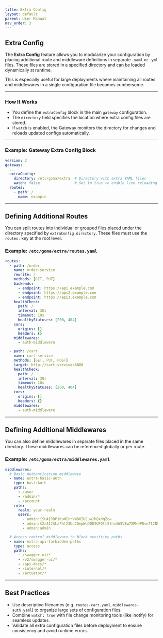 ```yaml
---
title: Extra Config
layout: default
parent: User Manual
nav_order: 3
---
```



## Extra Config

The **Extra Config** feature allows you to modularize your configuration by placing additional route and middleware definitions in separate `.yaml` or `.yml` files. These files are stored in a specified directory and can be loaded dynamically at runtime.

This is especially useful for large deployments where maintaining all routes and middlewares in a single configuration file becomes cumbersome.

---

### How It Works

* You define the `extraConfig` block in the main `gateway` configuration.
* The `directory` field specifies the location where extra config files are stored.
* If `watch` is enabled, the Gateway monitors the directory for changes and reloads updated configs automatically.

---

### Example: Gateway Extra Config Block

```yaml
version: 2
gateway:
  ...
  extraConfig:
    directory: /etc/goma/extra  # Directory with extra YAML files
    watch: false                # Set to true to enable live reloading
  routes:
    - path: /
      name: example
```

---

## Defining Additional Routes

You can split routes into individual or grouped files placed under the directory specified by `extraConfig.directory`. These files must use the `routes:` key at the root level.

### Example: `/etc/goma/extra/routes.yaml`

```yaml
routes:
  - path: /order
    name: order-service
    rewrite: /
    methods: [GET, PUT]
    backends:
      - endpoint: https://api.example.com
      - endpoint: https://api2.example.com
      - endpoint: https://api3.example.com
    healthCheck:
      path: /
      interval: 30s
      timeout: 10s
      healthyStatuses: [200, 404]
    cors:
      origins: []
      headers: {}
    middlewares:
      - auth-middleware

  - path: /cart
    name: cart-service
    methods: [GET, PUT, POST]
    target: http://cart-service:8080
    healthCheck:
      path: /
      interval: 30s
      timeout: 10s
      healthyStatuses: [200, 404]
    cors:
      origins: []
      headers: {} 
    middlewares:
      - auth-middleware
```

---

## Defining Additional Middlewares

You can also define middlewares in separate files placed in the same directory. These middlewares can be referenced globally or per route.

### Example: `/etc/goma/extra/middlewares.yaml`

```yaml
middlewares:
  # Basic Authentication middleware
  - name: extra-basic-auth
    type: basicAuth
    paths:
      - /user
      - /admin/*
      - /account
    rule:
      realm: your-realm
      users:
        - admin:{SHA}0DPiKuNIrrVmD8IUCuw1hQxNqZc=
        - admin:$2a$12$LaPhf23UoCGepWqDO0IUPOttStnndA5V8w7XPNeP0vn712N5Uyali
        - admin:admin

  # Access control middleware to block sensitive paths
  - name: extra-api-forbidden-paths
    type: access
    paths:
      - /swagger-ui/*
      - /v2/swagger-ui/*
      - /api-docs/*
      - /internal/*
      - /actuator/*
```

---

## Best Practices

* Use descriptive filenames (e.g. `routes-cart.yaml`, `middlewares-auth.yaml`) to organize large sets of configuration files.
* Combine `watch: true` with file change monitoring tools (like inotify) for seamless updates.
* Validate all extra configuration files before deployment to ensure consistency and avoid runtime errors.


